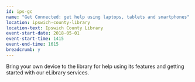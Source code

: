 ```yaml
---
id: ips-gc
name: "Get Connected: get help using laptops, tablets and smartphones"
location: ipswich-county-library
location-text: Ipswich County Library
event-start-date: 2018-05-01
event-start-time: 1415
event-end-time: 1615
breadcrumb: y
---
```


Bring your own device to the library for help using its features and getting started with our eLibrary services.
